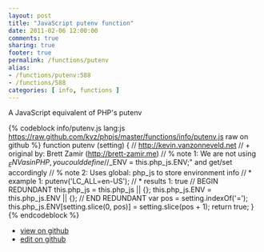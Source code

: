 ```yaml
---
layout: post
title: "JavaScript putenv function"
date: 2011-02-06 12:00:00
comments: true
sharing: true
footer: true
permalink: /functions/putenv
alias:
- /functions/putenv:588
- /functions/588
categories: [ info, functions ]
---
```

A JavaScript equivalent of PHP's putenv
<!-- more -->
{% codeblock info/putenv.js lang:js https://raw.github.com/kvz/phpjs/master/functions/info/putenv.js raw on github %}
function putenv (setting) {
    // http://kevin.vanzonneveld.net
    // +   original by: Brett Zamir (http://brett-zamir.me)
    // %        note 1: We are not using $_ENV as in PHP, you could define
    // %        note 1: "$_ENV = this.php_js.ENV;" and get/set accordingly
    // %        note 2: Uses global: php_js to store environment info
    // *     example 1: putenv('LC_ALL=en-US');
    // *     results 1: true
    // BEGIN REDUNDANT
    this.php_js = this.php_js || {};
    this.php_js.ENV = this.php_js.ENV || {};
    // END REDUNDANT
    var pos = setting.indexOf('=');
    this.php_js.ENV[setting.slice(0, pos)] = setting.slice(pos + 1);
    return true;
}
{% endcodeblock %}
<ul>
 <li><a href="https://github.com/kvz/phpjs/blob/master/functions/info/putenv.js">view on github</a></li>
 <li><a href="https://github.com/kvz/phpjs/edit/master/functions/info/putenv.js">edit on github</a></li>
</ul>
